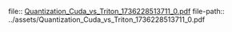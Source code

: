 file:: [Quantization_Cuda_vs_Triton_1736228513711_0.pdf](../assets/Quantization_Cuda_vs_Triton_1736228513711_0.pdf)
file-path:: ../assets/Quantization_Cuda_vs_Triton_1736228513711_0.pdf